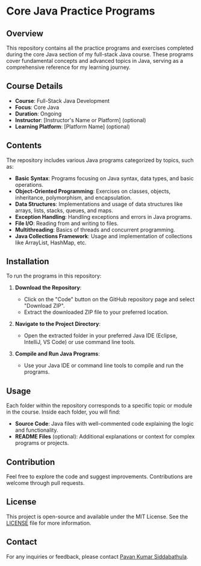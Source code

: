 # Core Java Practice Programs

## Overview
This repository contains all the practice programs and exercises completed during the core Java section of my full-stack Java course. These programs cover fundamental concepts and advanced topics in Java, serving as a comprehensive reference for my learning journey.

## Course Details
- **Course**: Full-Stack Java Development
- **Focus**: Core Java
- **Duration**: Ongoing
- **Instructor**: [Instructor's Name or Platform] (optional)
- **Learning Platform**: [Platform Name] (optional)

## Contents
The repository includes various Java programs categorized by topics, such as:
- **Basic Syntax**: Programs focusing on Java syntax, data types, and basic operations.
- **Object-Oriented Programming**: Exercises on classes, objects, inheritance, polymorphism, and encapsulation.
- **Data Structures**: Implementations and usage of data structures like arrays, lists, stacks, queues, and maps.
- **Exception Handling**: Handling exceptions and errors in Java programs.
- **File I/O**: Reading from and writing to files.
- **Multithreading**: Basics of threads and concurrent programming.
- **Java Collections Framework**: Usage and implementation of collections like ArrayList, HashMap, etc.

## Installation
To run the programs in this repository:

1. **Download the Repository**:
   - Click on the "Code" button on the GitHub repository page and select "Download ZIP".
   - Extract the downloaded ZIP file to your preferred location.

2. **Navigate to the Project Directory**:
   - Open the extracted folder in your preferred Java IDE (Eclipse, IntelliJ, VS Code) or use command line tools.

3. **Compile and Run Java Programs**:
   - Use your Java IDE or command line tools to compile and run the programs.

## Usage
Each folder within the repository corresponds to a specific topic or module in the course. Inside each folder, you will find:
- **Source Code**: Java files with well-commented code explaining the logic and functionality.
- **README Files** (optional): Additional explanations or context for complex programs or projects.

## Contribution
Feel free to explore the code and suggest improvements. Contributions are welcome through pull requests.

## License
This project is open-source and available under the MIT License. See the [LICENSE](LICENSE) file for more information.

## Contact
For any inquiries or feedback, please contact [Pavan Kumar Siddabathula](mailto:pavansiddabathula@gmail.com).
